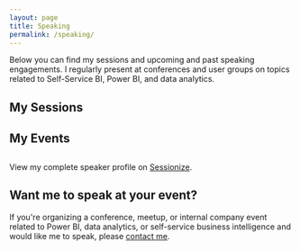 ```yaml
---
layout: page
title: Speaking
permalink: /speaking/
---
```


Below you can find my sessions and upcoming and past speaking engagements. I regularly present at conferences and user groups on topics related to Self-Service BI, Power BI, and data analytics.

## My Sessions

<div id="sessionize-sessions">
  <!-- Sessions will be loaded here -->
  <script type="text/javascript" src="https://sessionize.com/api/speaker/sessions/4e3sncv7tx/0x0x3fb393x"></script>
</div>

## My Events
<div id="sessionize-sessions">
    <script type="text/javascript" src="https://sessionize.com/api/speaker/events/4e3sncv7tx/0x0x3fb393x"></script>
</div>

<p>View my complete speaker profile on <a href="https://sessionize.com/mihalykavasi/" target="_blank">Sessionize</a>.</p>

<style>
#sessionize-sessions {
  margin: 30px 0;
}
#sessionize-sessions .sz-session {
  margin-bottom: 20px;
  padding-bottom: 20px;
  border-bottom: 1px solid #e8e8e8;
}
#sessionize-sessions .sz-session:last-child {
  border-bottom: none;
}
#sessionize-sessions h3 {
  margin-bottom: 5px;
}
#sessionize-sessions .sz-session__info {
  font-size: 0.9em;
  color: #666;
}
</style>

## Want me to speak at your event?

If you're organizing a conference, meetup, or internal company event related to Power BI, data analytics, or self-service business intelligence and would like me to speak, please [contact me](/about/).
